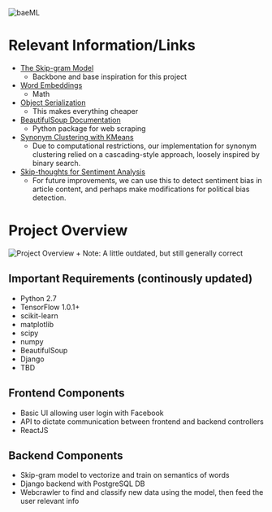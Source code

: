 ![baeML](https://i.imgur.com/rHwT8uD.png)

# Relevant Information/Links
+ [The Skip-gram Model](https://www.tensorflow.org/tutorials/word2vec)
	+ Backbone and base inspiration for this project
+ [Word Embeddings](http://colah.github.io/posts/2014-07-NLP-RNNs-Representations/)
	+ Math
+ [Object Serialization](https://docs.python.org/2/library/pickle.html)
	+ This makes everything cheaper
+ [BeautifulSoup Documentation](https://www.crummy.com/software/BeautifulSoup/bs3/documentation.html#Parsing%20HTML)
	+ Python package for web scraping
+ [Synonym Clustering with KMeans](http://cs229.stanford.edu/proj2013/DaoKellerBejnood-AlternateEquivalentSubstitutes.pdf)
	+ Due to computational restrictions, our implementation for synonym clustering relied on a cascading-style approach, loosely inspired by binary search.
+ [Skip-thoughts for Sentiment Analysis](https://github.com/ryankiros/skip-thoughts)
	+ For future improvements, we can use this to detect sentiment bias in article content, and perhaps make modifications for political bias detection.

# Project Overview
![Project Overview](https://i.imgur.com/NZzHoOD.png)
	+ Note: A little outdated, but still generally correct

## Important Requirements (continously updated)
+ Python 2.7
+ TensorFlow 1.0.1+
+ scikit-learn 
+ matplotlib 
+ scipy 
+ numpy 
+ BeautifulSoup 
+ Django
+ TBD

## Frontend Components
+ Basic UI allowing user login with Facebook
+ API to dictate communication between frontend and backend controllers
+ ReactJS

## Backend Components
+ Skip-gram model to vectorize and train on semantics of words
+ Django backend with PostgreSQL DB
+ Webcrawler to find and classify new data using the model, then feed the user relevant info

